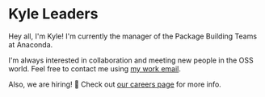 # Kyle Leaders

Hey all, I'm Kyle! I'm currently the manager of the Package Building Teams at Anaconda.

I'm always interested in collaboration and meeting new people in the OSS world. Feel free to contact me using [my work email](mailto:kleaders@anaconda.com).

Also, we are hiring! 🚀 Check out [our careers page](https://www.anaconda.com/careers) for more info.
